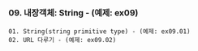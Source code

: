### 09. 내장객체: String - (예제: ex09)

	01. String(string primitive type) - (예제: ex09.01)
	02. URL 다루기 - (예제: ex09.02)